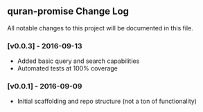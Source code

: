 ## quran-promise Change Log

All notable changes to this project will be documented in this file.

### [v0.0.3] - 2016-09-13

- Added basic query and search capabilities
- Automated tests at 100% coverage

### [v0.0.1] - 2016-09-09

- Initial scaffolding and repo structure (not a ton of functionality)
